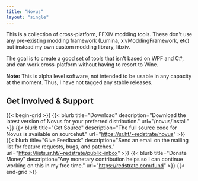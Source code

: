 ```yaml
---
title: "Novus"
layout: "single"
---
```


This is a collection of cross-platform, FFXIV modding tools. These don't use any pre-existing modding framework (Lumina, xivModdingFramework, etc) but instead my own custom modding library, libxiv.

The goal is to create a good set of tools that isn't based on WPF and C#, and can work cross-platform without having to resort to Wine.

**Note:** This is alpha level software, not intended to be usable in any capacity at the moment. Thus, I have not tagged any stable releases.

## Get Involved & Support

{{< begin-grid >}}
{{< blurb title="Download" description="Download the latest version of Novus for your preferred distribution." url="/novus/install" >}}
{{< blurb title="Get Source" description="The full source code for Novus is available on sourcehut." url="https://sr.ht/~redstrate/novus" >}}
{{< blurb title="Give Feedback" description="Send an email on the mailing list for feature requests, bugs, and patches." url="https://lists.sr.ht/~redstrate/public-inbox" >}}
{{< blurb title="Donate Money" description="Any monetary contribution helps so I can continue working on this in my free time." url="https://redstrate.com/fund" >}}
{{< end-grid >}}
